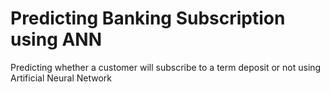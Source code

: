 # Predicting Banking Subscription using ANN
Predicting whether a customer will subscribe to a term deposit or not using Artificial Neural Network
